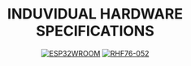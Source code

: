 <div align="center">
<h1> INDUVIDUAL HARDWARE SPECIFICATIONS </h1>

[![ESP32WROOM](https://img.shields.io/badge/ESP_WROOM_32-E7352C?style=for-the-badge&logo=Espressif&logoColor=white&labelColor=000000&?logoWidth=40)](https://github.com/St3v3n-4n4/Anapy_IoT/tree/main/Hardware/ESP-WROOM-32)
[![RHF76-052](https://img.shields.io/badge/RHF76_052-006699?style=for-the-badge&logo=Wikiquote&logoColor=white&labelColor=000000&?logoWidth=40)]()

</div>